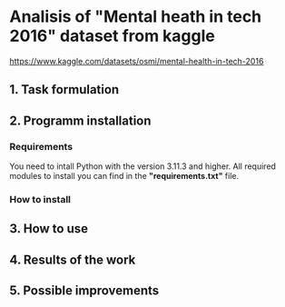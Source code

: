 # Analisis of "Mental heath in tech 2016" dataset from kaggle
https://www.kaggle.com/datasets/osmi/mental-health-in-tech-2016

## 1. Task formulation

## 2. Programm installation

### Requirements 
You need to intall Python with the version 3.11.3 and higher. All required modules to install you can find in the **"requirements.txt"** file.

### How to install

## 3. How to use

## 4. Results of the work

## 5. Possible improvements
